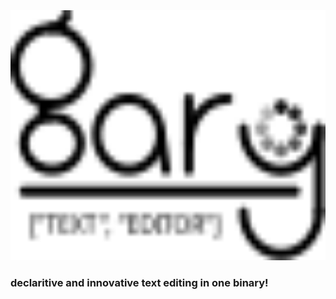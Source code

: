 <img alt="gary text editor" src="gary-text-editor.svg" height="400">
<h3> declaritive and innovative text editing in one binary! </h3>
